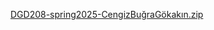 [DGD208-spring2025-CengizBuğraGökakın.zip](https://github.com/user-attachments/files/20016395/DGD208-spring2025-CengizBugraGokakin.zip)

